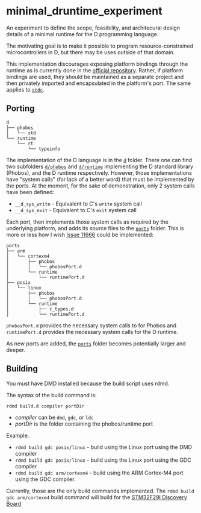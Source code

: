 # minimal_druntime_experiment
An experiment to define the scope, feasibility, and architecural design details of a minimal runtime for the D programming language.

The motivating goal is to make it possible to program resource-constrained microcontrollers in D, but there may be uses outside of that domain.

This implementation discourages exposing platform bindings through the runtime as is currently done in the [official repository](https://github.com/D-Programming-Language/druntime/tree/master/src/core/sys).  Rather, if platform bindings are used, they should be maintained as a separate project and then privately imported and encapsulated in the platform's port.  The same applies to [`stdc`](https://github.com/D-Programming-Language/druntime/tree/master/src/core/stdc).

## Porting

```
d
├── phobos
│   └── std
└── runtime
    └── rt
        └── typeinfo

```

The implementation of the D language is in the [`d`](https://github.com/JinShil/minimal_druntime_experiment/tree/master/source/d) folder.  There one can find two subfolders [`d/phobos`](https://github.com/JinShil/minimal_druntime_experiment/tree/master/source/d/phobos) and [`d/runtime`](https://github.com/JinShil/minimal_druntime_experiment/tree/master/source/d/runtime) implementing the D standard library (Phobos), and the D runtime respectively.  However, those implementations have "system calls" (for lack of a better word) that must be implemented by the ports.  At the moment, for the sake of demonstration, only 2 system calls have been defined:
* `__d_sys_write` - Equivalent to C's `write` system call
* `__d_sys_exit` - Equivalent to C's `exit` system call

Each port, then implements those system calls as required by the underlying platform, and adds its source files to the [`ports`](https://github.com/JinShil/minimal_druntime_experiment/tree/master/source/ports) folder.  This is more or less how I wish [Issue 11666](https://issues.dlang.org/show_bug.cgi?id=11666) could be implemented:

```
ports
├── arm
│   └── cortexm4
│       ├── phobos
│       │   └── phobosPort.d
│       └── runtime
│           └── runtimePort.d
├── posix
│   └── linux
│       ├── phobos
│       │   └── phobosPort.d
│       └── runtime
│           ├── c_types.d
│           └── runtimePort.d

```

`phobosPort.d` provides the necessary system calls to for Phobos and `runtimePort.d` provides the necessary system calls for the D runtime.  

As new ports are added, the [`ports`](https://github.com/JinShil/minimal_druntime_experiment/tree/master/source/ports) folder becomes potentially larger and deeper.

## Building
You must have DMD installed because the build script uses rdmd.

The syntax of the build command is:
```
rdmd build.d compiler portDir
```
* *compiler* can be `dmd`, `gdc`, or `ldc`
* *portDir* is the folder containing the phobos/runtime port

Example.
* `rdmd build gdc posix/linux` - build using the Linux port using the DMD compiler 
* `rdmd build gdc posix/linux` - build using the Linux port using the GDC compiler
* `rdmd build gdc arm/cortexm4` - build using the ARM Cortex-M4 port using the GDC compiler.

Currently, those are the only build commands implemented.  The `rdmd build gdc arm/cortexm4` build command will build for the [STM32F29I Discovery Board](http://www.st.com/web/catalog/tools/FM116/SC959/SS1532/PF259090)